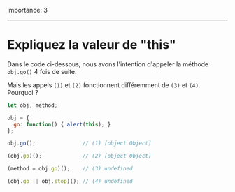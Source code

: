 importance: 3

---

# Expliquez la valeur de "this"

Dans le code ci-dessous, nous avons l'intention d'appeler la méthode `obj.go()` 4 fois de suite.

Mais les appels `(1)` et `(2)` fonctionnent différemment de `(3)` et `(4)`. Pourquoi ?

```js run no-beautify
let obj, method;

obj = {
  go: function() { alert(this); }
};

obj.go();               // (1) [object Object]

(obj.go)();             // (2) [object Object]

(method = obj.go)();    // (3) undefined

(obj.go || obj.stop)(); // (4) undefined
```


